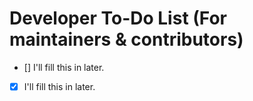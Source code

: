 # Developer To-Do List (For maintainers & contributors)

- [] I'll fill this in later.
- [x] I'll fill this in later.
